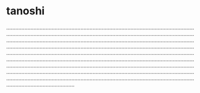 # tanoshi
.........................................................................................................................................................................................................................................................................................................................................................................................................................................................................................................................................................................................................................................................................................................................................................................................................................................................................................................................................................................................................................................................................................................................................................................................................